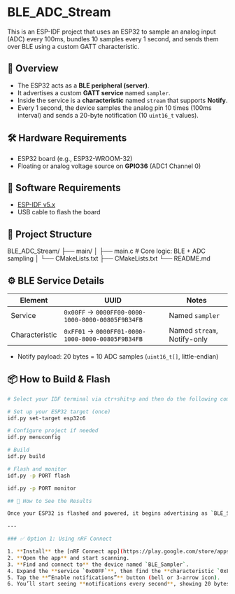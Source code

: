 # BLE_ADC_Stream

This is an ESP-IDF project that uses an ESP32 to sample an analog input (ADC) every 100ms, bundles 10 samples every 1 second, and sends them over BLE using a custom GATT characteristic.

## 📡 Overview

- The ESP32 acts as a **BLE peripheral (server)**.
- It advertises a custom **GATT service** named `sampler`.
- Inside the service is a **characteristic** named `stream` that supports **Notify**.
- Every 1 second, the device samples the analog pin 10 times (100ms interval) and sends a 20-byte notification (10 `uint16_t` values).

## 🛠 Hardware Requirements

- ESP32 board (e.g., ESP32-WROOM-32)
- Floating or analog voltage source on **GPIO36** (ADC1 Channel 0)

## 🔧 Software Requirements

- [ESP-IDF v5.x](https://docs.espressif.com/projects/esp-idf/en/latest/esp32/get-started/)
- USB cable to flash the board

## 📁 Project Structure

BLE_ADC_Stream/
├── main/
│ ├── main.c # Core logic: BLE + ADC sampling
│ └── CMakeLists.txt
├── CMakeLists.txt
└── README.md


## ⚙️ BLE Service Details

| Element        | UUID                                              | Notes                        |
|----------------|---------------------------------------------------|------------------------------|
| Service        | `0x00FF` → `0000FF00-0000-1000-8000-00805F9B34FB` | Named `sampler` |
| Characteristic | `0xFF01` → `0000FF01-0000-1000-8000-00805F9B34FB` | Named `stream`, Notify-only  |

- Notify payload: 20 bytes = 10 ADC samples (`uint16_t[]`, little-endian)

## 📦 How to Build & Flash

```bash
# Select your IDF terminal via ctr+shit+p and then do the following commands

# Set up your ESP32 target (once)
idf.py set-target esp32c6

# Configure project if needed
idf.py menuconfig

# Build
idf.py build

# Flash and monitor
idf.py -p PORT flash 

idf.py -p PORT monitor 

## 📲 How to See the Results

Once your ESP32 is flashed and powered, it begins advertising as `BLE_Sampler`. You can view the streamed ADC values using a BLE-enabled mobile app. Since I had trouble with the MIT app inventor, I could not make an APP, but the firmware can be verified through nRF connect.

---

### ✅ Option 1: Using nRF Connect 

1. **Install** the [nRF Connect app](https://play.google.com/store/apps/details?id=no.nordicsemi.android.mcp) (Android/iOS).
2. **Open the app** and start scanning.
3. **Find and connect to** the device named `BLE_Sampler`.
4. Expand the **service `0x00FF`**, then find the **characteristic `0xFF01`**.
5. Tap the **“Enable notifications”** button (bell or 3-arrow icon).
6. You’ll start seeing **notifications every second**, showing 20 bytes in hex (10 ADC samples as `uint16_t` values).


